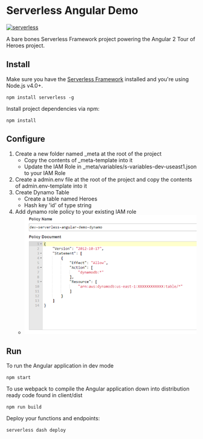 # Serverless Angular Demo

[![serverless](http://public.serverless.com/badges/v3.svg)](http://www.serverless.com)

A bare bones Serverless Framework project powering the Angular 2 Tour of Heroes project.

## Install

Make sure you have the [Serverless Framework](http://www.serverless.com) installed and you're using Node.js v4.0+. 
```
npm install serverless -g
```

Install project dependencies via npm:
```
npm install
```

## Configure
1. Create a new folder named _meta at the root of the project
	- Copy the contents of _meta-template into it
	- Update the IAM Role in _meta/variables/s-variables-dev-useast1.json to your IAM Role
2. Create a admin.env file at the root of the project and copy the contents of admin.env-template into it
3. Create Dynamo Table
    - Create a table named Heroes
    - Hash key 'id' of type string
4. Add dynamo role policy to your existing IAM role
    - ![Add dynamo access rights](/README-content/dynamo-iam-role-policy.png "Add dynamo access rights")


## Run

To run the Angular application in dev mode
```
npm start
```

To use webpack to compile the Angular application down into distribution ready code found in client/dist
```
npm run build
```

Deploy your functions and endpoints:
```
serverless dash deploy
```